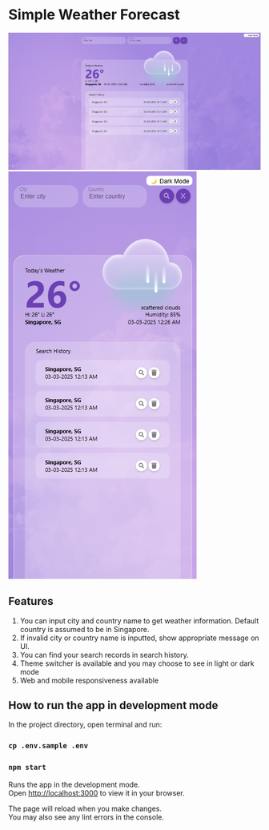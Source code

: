 # Simple Weather Forecast

![Sample web demo](src/assets/sample-web.png)
![Sample mobile demo](src/assets/sample-mobile.png)

## Features

1. You can input city and country name to get weather information. Default country is assumed to be in Singapore.
2. If invalid city or country name is inputted, show appropriate message on UI.
3. You can find your search records in search history.
4. Theme switcher is available and you may choose to see in light or dark mode
5. Web and mobile responsiveness available

## How to run the app in development mode

In the project directory, open terminal and run:

### `cp .env.sample .env`

### `npm start`

Runs the app in the development mode.\
Open [http://localhost:3000](http://localhost:3000) to view it in your browser.

The page will reload when you make changes.\
You may also see any lint errors in the console.